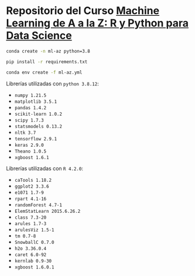 # Repositorio del Curso [Machine Learning de A a la Z: R y Python para Data Science](https://cursos.frogamesformacion.com/courses/machine-learning-az/)

```bash
conda create -n ml-az python=3.8
```

```bash
pip install -r requirements.txt
```

```bash
conda env create -f ml-az.yml
```

Librerías utilizadas con `python 3.8.12`:

* `numpy 1.21.5`
* `matplotlib 3.5.1`
* `pandas 1.4.2`
* `scikit-learn 1.0.2`
* `scipy 1.7.3`
* `statsmodels 0.13.2`
* `nltk 3.7`
* `tensorflow 2.9.1`
* `keras 2.9.0`
* `Theano 1.0.5`
* `xgboost 1.6.1`

Librerías utilizadas con `R 4.2.0`:

* `caTools 1.18.2`
* `ggplot2 3.3.6`
* `e1071 1.7-9`
* `rpart 4.1-16`
* `randomForest 4.7-1`
* `ElemStatLearn 2015.6.26.2`
* `class 7.3-20`
* `arules 1.7-3`
* `arulesViz 1.5-1`
* `tm 0.7-8`
* `SnowballC 0.7.0`
* `h2o 3.36.0.4`
* `caret 6.0-92`
* `kernlab 0.9-30`
* `xgboost 1.6.0.1`
